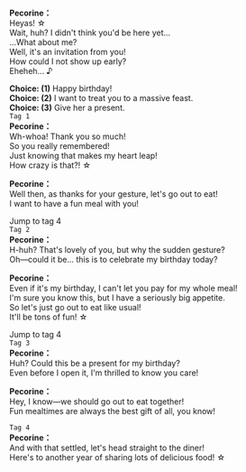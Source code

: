 # 

  
**Pecorine：**  
Heyas! ☆  
 Wait, huh? I didn't think you'd be here yet...  
...What about me?  
 Well, it's an invitation from you!  
How could I not show up early?  
 Eheheh... ♪  
  
**Choice: (1)**  Happy birthday!  
**Choice: (2)**  I want to treat you to a massive feast.  
**Choice: (3)**  Give her a present.  
`Tag 1`  
**Pecorine：**  
Wh-whoa! Thank you so much!  
 So you really remembered!  
Just knowing that makes my heart leap!  
 How crazy is that?! ☆  
  
**Pecorine：**  
Well then, as thanks for your gesture, let's go out to eat!  
I want to have a fun meal with you!  
  
Jump to tag 4  
`Tag 2`  
**Pecorine：**  
H-huh? That's lovely of you, but why the sudden gesture?  
Oh—could it be... this is to celebrate my birthday today?  
  
**Pecorine：**  
Even if it's my birthday, I can't let you pay for my whole meal!  
I'm sure you know this, but I have a seriously big appetite.  
So let's just go out to eat like usual!  
 It'll be tons of fun! ☆  
  
Jump to tag 4  
`Tag 3`  
**Pecorine：**  
Huh? Could this be a present for my birthday?  
Even before I open it, I'm thrilled to know you care!  
  
**Pecorine：**  
Hey, I know—we should go out to eat together!  
Fun mealtimes are always the best gift of all, you know!  
  
`Tag 4`  
**Pecorine：**  
And with that settled, let's head straight to the diner!  
Here's to another year of sharing lots of delicious food! ☆  
